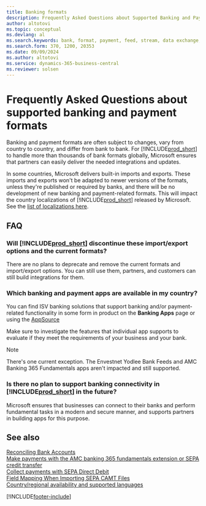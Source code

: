 ```yaml
---
title: Banking formats
description: Frequently Asked Questions about Supported Banking and Payment Formats.
author: altotovi
ms.topic: conceptual
ms.devlang: al
ms.search.keywords: bank, format, payment, feed, stream, data exchange, AMC, link
ms.search.form: 370, 1200, 20353
ms.date: 09/09/2024
ms.author: altotovi
ms.service: dynamics-365-business-central
ms.reviewer: solsen
---
```


# Frequently Asked Questions about supported banking and payment formats 

Banking and payment formats are often subject to changes, vary from country to country, and differ from bank to bank. For [!INCLUDE[prod_short](includes/prod_short.md)] to handle more than thousands of bank formats globally, Microsoft ensures that partners can easily deliver the needed integrations and updates.  

In some countries, Microsoft delivers built-in imports and exports. These imports and exports won't be adapted to newer versions of the formats, unless they're published or required by banks, and there will be no development of new banking and payment-related formats. This will impact the country localizations of [!INCLUDE[prod_short](includes/prod_short.md)] released by Microsoft. See the [list of localizations here](/dynamics365/business-central/dev-itpro/compliance/apptest-countries-and-translations). 

## FAQ

### Will [!INCLUDE[prod_short](includes/prod_short.md)] discontinue these import/export options and the current formats?  

There are no plans to deprecate and remove the current formats and import/export options. You can still use them, partners, and customers can still build integrations for them.  

### Which banking and payment apps are available in my country?

You can find ISV banking solutions that support banking and/or payment-related functionality in some form in product on the **Banking Apps** page or using the [AppSource](https://appsource.microsoft.com/)

Make sure to investigate the features that individual app supports to evaluate if they meet the requirements of your business and your bank. 

> [!NOTE]
> There's one current exception. The Envestnet Yodlee Bank Feeds and AMC Banking 365 Fundamentals apps aren't impacted and still supported. 

### Is there no plan to support banking connectivity in [!INCLUDE[prod_short](includes/prod_short.md)] in the future?  

Microsoft ensures that businesses can connect to their banks and perform fundamental tasks in a modern and secure manner, and supports partners in building apps for this purpose. 


## See also

[Reconciling Bank Accounts](bank-manage-bank-accounts.md)    
[Make payments with the AMC banking 365 fundamentals extension or SEPA credit transfer](finance-make-payments-with-bank-data-conversion-service-or-sepa-credit-transfer.md)  
[Collect payments with SEPA Direct Debit](finance-collect-payments-with-sepa-direct-debit.md)  
[Field Mapping When Importing SEPA CAMT Files](across-field-mapping-when-importing-sepa-camt-files.md)  
[Country/regional availability and supported languages](/dynamics365/business-central/dev-itpro/compliance/apptest-countries-and-translations)  


[!INCLUDE[footer-include](includes/footer-banner.md)]
